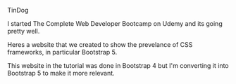 TinDog 

I started The Complete Web Developer Bootcamp on Udemy and its going pretty well.

Heres a website that we created to show the prevelance of CSS frameworks, in particular Bootstrap 5.

This website in the tutorial was done in Bootstrap 4 but I'm converting it into Bootstrap 5 to make it more relevant.
